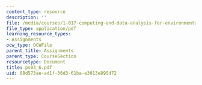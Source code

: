 ```yaml
---
content_type: resource
description: ''
file: /media/courses/1-017-computing-and-data-analysis-for-environmental-applications-fall-2003/08d573aead1f36d361bae3013e895d72_ps03_6.pdf
file_type: application/pdf
learning_resource_types:
- Assignments
ocw_type: OCWFile
parent_title: Assignments
parent_type: CourseSection
resourcetype: Document
title: ps03_6.pdf
uid: 08d573ae-ad1f-36d3-61ba-e3013e895d72
---
```

